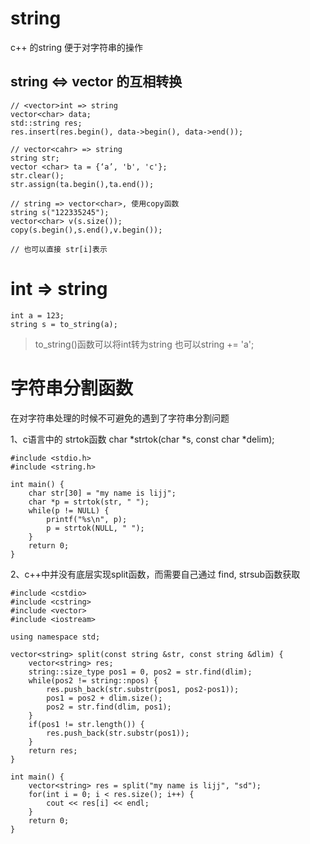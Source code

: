 # string

c++ 的string 便于对字符串的操作

## string <=> vector<char> 的互相转换

 
```
// <vector>int => string
vector<char> data;
std::string res;
res.insert(res.begin(), data->begin(), data->end());

// vector<cahr> => string
string str;
vector <char> ta = {‘a’, 'b', 'c'};
str.clear();
str.assign(ta.begin(),ta.end());

// string => vector<char>, 使用copy函数
string s("122335245");
vector<char> v(s.size());
copy(s.begin(),s.end(),v.begin());

// 也可以直接 str[i]表示
```

# int => string

```
int a = 123;
string s = to_string(a);
```
> to_string()函数可以将int转为string
> 也可以string += 'a';

# 字符串分割函数

在对字符串处理的时候不可避免的遇到了字符串分割问题

1、c语言中的 strtok函数
char *strtok(char *s, const char *delim);
```
#include <stdio.h>
#include <string.h>

int main() {
    char str[30] = "my name is lijj";
    char *p = strtok(str, " ");
    while(p != NULL) {
        printf("%s\n", p);
        p = strtok(NULL, " ");
    }
    return 0;
}
```

2、c++中并没有底层实现split函数，而需要自己通过 find, strsub函数获取
```
#include <cstdio>
#include <cstring>
#include <vector> 
#include <iostream>

using namespace std;

vector<string> split(const string &str, const string &dlim) {
    vector<string> res;
    string::size_type pos1 = 0, pos2 = str.find(dlim);
    while(pos2 != string::npos) {
        res.push_back(str.substr(pos1, pos2-pos1));
        pos1 = pos2 + dlim.size();
        pos2 = str.find(dlim, pos1);
    }
    if(pos1 != str.length()) {
        res.push_back(str.substr(pos1));
    }
    return res;
}

int main() {
    vector<string> res = split("my name is lijj", "sd");
    for(int i = 0; i < res.size(); i++) {
        cout << res[i] << endl;
    }
    return 0;
}
```